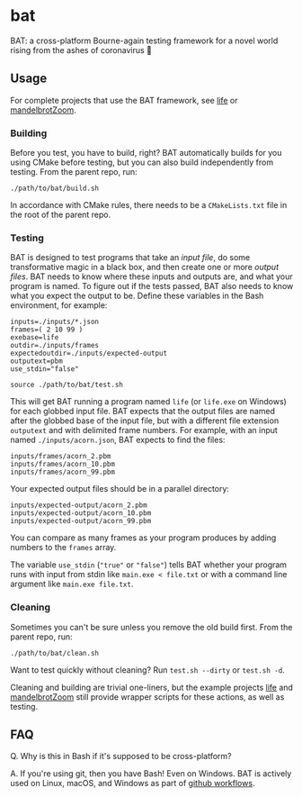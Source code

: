 
# bat
BAT:  a cross-platform Bourne-again testing framework for a novel world rising from the ashes of coronavirus 🦇

## Usage
For complete projects that use the BAT framework, see [life](https://github.com/JeffIrwin/life) or [mandelbrotZoom](https://github.com/JeffIrwin/mandelbrotZoom).

### Building
Before you test, you have to build, right?  BAT automatically builds for you using CMake before testing, but you can also build independently from testing.  From the parent repo, run:

    ./path/to/bat/build.sh

In accordance with CMake rules, there needs to be a `CMakeLists.txt` file in the root of the parent repo.

### Testing
BAT is designed to test programs that take an *input file*, do some transformative magic in a black box, and then create one or more *output files*.  BAT needs to know where these inputs and outputs are, and what your program is named.  To figure out if the tests passed, BAT also needs to know what you expect the output to be.  Define these variables in the Bash environment, for example:

    inputs=./inputs/*.json
    frames=( 2 10 99 )
    exebase=life
    outdir=./inputs/frames
    expectedoutdir=./inputs/expected-output
    outputext=pbm
    use_stdin="false"
    
    source ./path/to/bat/test.sh

This will get BAT running a program named `life` (or `life.exe` on Windows) for each globbed input file.  BAT expects that the output files are named after the globbed base of the input file, but with a different file extension `outputext` and with delimited frame numbers.  For example, with an input named `./inputs/acorn.json`, BAT expects to find the files:

    inputs/frames/acorn_2.pbm
    inputs/frames/acorn_10.pbm
    inputs/frames/acorn_99.pbm

Your expected output files should be in a parallel directory:

    inputs/expected-output/acorn_2.pbm
    inputs/expected-output/acorn_10.pbm
    inputs/expected-output/acorn_99.pbm

You can compare as many frames as your program produces by adding numbers to the `frames` array.

The variable `use_stdin` (`"true"` or `"false"`) tells BAT whether your program runs with input from stdin like `main.exe < file.txt` or with a command line argument like `main.exe file.txt`.

### Cleaning
Sometimes you can't be sure unless you remove the old build first.  From the parent repo, run:

    ./path/to/bat/clean.sh

Want to test quickly without cleaning?  Run `test.sh --dirty` or `test.sh -d`.

Cleaning and building are trivial one-liners, but the example projects [life](https://github.com/JeffIrwin/life) and [mandelbrotZoom](https://github.com/JeffIrwin/mandelbrotZoom) still provide wrapper scripts for these actions, as well as testing.

## FAQ

Q.  Why is this in Bash if it's supposed to be cross-platform?

A.  If you're using git, then you have Bash!  Even on Windows.  BAT is actively used on Linux, macOS, and Windows as part of [github workflows](https://github.com/JeffIrwin/life/blob/master/.github/workflows/main.yml).
